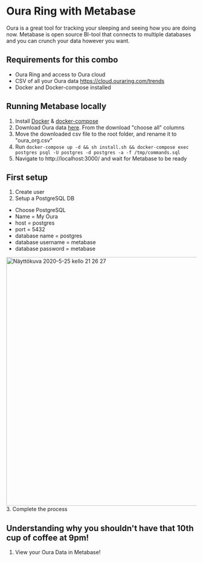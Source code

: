 # Oura Ring with Metabase

Oura is a great tool for tracking your sleeping and seeing how you are doing now.
Metabase is open source BI-tool that connects to multiple databases and you can crunch your data however you want.

## Requirements for this combo
- Oura Ring and access to Oura cloud
- CSV of all your Oura data https://cloud.ouraring.com/trends
- Docker and Docker-compose installed

## Running Metabase locally
1. Install [Docker](https://docs.docker.com/get-docker/) & [docker-compose](https://docs.docker.com/compose/install/)
2. Download Oura data [here](https://cloud.ouraring.com/trends). From the download "choose all" columns
3. Move the downloaded csv file to the root folder, and rename it to "oura_org.csv"
4. Run ```docker-compose up -d && sh install.sh && docker-compose exec postgres psql -U postgres -d postgres -a -f /tmp/commands.sql```
7. Navigate to http://localhost:3000/ and wait for Metabase to be ready

## First setup
1. Create user 
2. Setup a PostgreSQL DB
- Choose PostgreSQL
- Name = My Oura
- host = postgres
- port = 5432
- database name = postgres
- database username = metabase
- database password = metabase
<img width="657" alt="Näyttökuva 2020-5-25 kello 21 26 27" src="https://user-images.githubusercontent.com/22411478/82836608-7e251600-9ecf-11ea-974a-6a5d347d7ef1.png">
3. Complete the process

## Understanding why you shouldn't have that 10th cup of coffee at 9pm!
1. View your Oura Data in Metabase!
